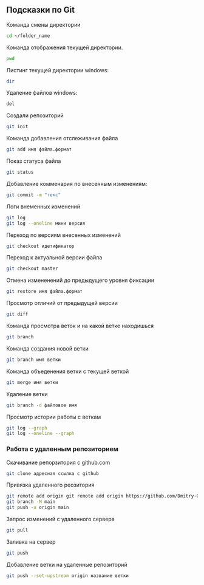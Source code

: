 ## Подсказки по Git
Команда смены директории
```sh
cd ~/folder_name
```
Команда отображения текущей директории.
```sh
pwd
```
Листинг текущей директории windows:
```sh
dir
```
Удаление файлов windows:
```sh
del 
```
Создали репозиторий
```sh
git init
```
Команда добавления отслеживания файла
```sh
git add имя файла.формат
```
Показ статуса файла
```sh
git status
```
Добавление комменария по внесенным изменениям:
```sh
git commit -m "текс"
```
Логи внеменных изменений
```sh
git log
git log --oneline мини версия
```
Переход по версиям внесенных изменений
```sh
git checkout идетификатор
```
Переход к актуальной версии файла
```sh
git checkout master
```
Отмена измененений до предыдущего уровня фиксации
```sh
git restore имя файла.формат
```
Просмотр отличий от предыдущей версии
```sh
git diff
```
Команда просмотра веток и на какой ветке находишься
```sh
git branch
```
Команда создания новой ветки
```sh
git branch имя ветки
```
Команда объеденения ветки с текущей веткой
```sh
git merge имя ветки
```
Удаление ветки
```sh
git branch -d файловое имя
```
Просмотр истории работы с веткам
```sh
git log --graph
git log --oneline --graph
```
### Работа с удаленным репозиторием

Скачивание репорзитория с github.com
```sh
git clone адресная ссылка с github
```
Привязка удаленного реозитория
```sh
git remote add origin git remote add origin https://github.com/Dmitry-Ozornin/
git branch -M main
git push -u origin main
```
Запрос изменений с удаленного сервера
```sh
git pull
```
Заливка на сервер
```sh
git push
```
Добавление ветки на удаленные репозиторий
```sh
git push --set-upstream origin название ветки
```